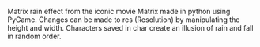 Matrix rain effect from the iconic movie Matrix made in python using PyGame.
Changes can be made to res (Resolution) by manipulating the height and width.
Characters saved in char create an illusion of rain and fall in random order.

